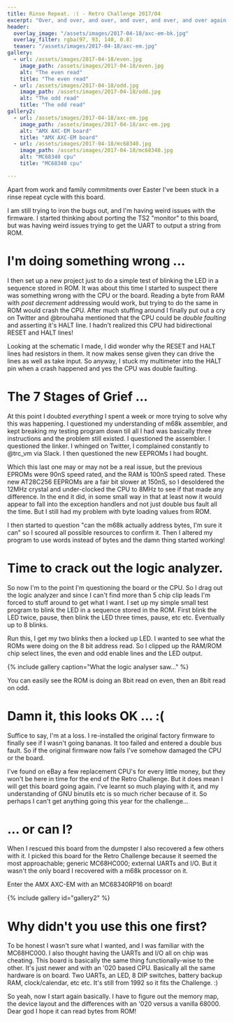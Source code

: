```yaml
---
title: Rinse Repeat. :( - Retro Challenge 2017/04
excerpt: "Over, and over, and over, and over, and over, and over again."
header:
  overlay_image: "/assets/images/2017-04-18/axc-em-bk.jpg"
  overlay_filter: rgba(97, 93, 140, 0.8)
  teaser: "/assets/images/2017-04-18/axc-em.jpg"
gallery:
  - url: /assets/images/2017-04-18/even.jpg
    image_path: /assets/images/2017-04-18/even.jpg
    alt: "The even read"
    title: "The even read"
  - url: /assets/images/2017-04-18/odd.jpg
    image_path: /assets/images/2017-04-18/odd.jpg
    alt: "The odd read"
    title: "The odd read"
gallery2:
  - url: /assets/images/2017-04-18/axc-em.jpg
    image_path: /assets/images/2017-04-18/axc-em.jpg
    alt: "AMX AXC-EM board"
    title: "AMX AXC-EM board"
  - url: /assets/images/2017-04-18/mc68340.jpg
    image_path: /assets/images/2017-04-18/mc68340.jpg
    alt: "MC68340 cpu"
    title: "MC68340 cpu"

---
```


Apart from work and family commitments over Easter I've been stuck in a rinse
repeat cycle with this board.

I am still trying to iron the bugs out, and I'm having weird issues with the
firmware. I started thinking about porting the TS2 "monitor" to this board, but
was having weird issues trying to get the UART to output a string from ROM.

# I'm doing something wrong ...

I then set up a new project just to do a simple test of blinking the LED in a
sequence stored in ROM. It was about this time I started to suspect there was
something wrong with the CPU or the board. Reading a byte from RAM with _post
decrement_ addressing would work, but trying to do the same in ROM would crash
the CPU. After much stuffing around I finally put out a cry on Twitter and
@brouhaha mentioned that the CPU could be _double faulting_ and asserting it's
HALT line. I hadn't realized this CPU had bidirectional RESET and HALT lines!

Looking at the schematic I made, I did wonder why the RESET and HALT lines had
resistors in them. It now makes sense given they can drive the lines as well as
take input. So anyway, I stuck my multimeter into the HALT pin when a crash
happened and yes the CPU was double faulting.

# The 7 Stages of Grief ...

At this point I doubted *everything* I spent a week or more trying to solve why
this was happening. I questioned my understanding of m68k assembler, and kept
breaking my testing program down till all I had was basically three
instructions and the problem still existed. I questioned the assembler. I
questioned the linker. I whinged on Twitter, I complained constantly to @trc_vm
via Slack. I then questioned the new EEPROMs I had bought.

Which this last one may or may not be a real issue, but the previous EPROMs
were 90nS speed rated, and the RAM is 100nS speed rated. These new AT28C256
EEPROMs are a fair bit slower at 150nS, so I desoldered the 12MHz crystal and
under-clocked the CPU to 8MHz to see if that made any difference. In the end it
did, in some small way in that at least now it would appear to fall into the
exception handlers and not just double bus fault all the time. But I still had
my problem with byte loading values from ROM.

I then started to question "can the m68k actually address bytes, I'm sure it
can" so I scoured all possible resources to confirm it. Then I altered my
program to use words instead of bytes and the damn thing started working!

# Time to crack out the logic analyzer.

So now I'm to the point I'm questioning the board or the CPU. So I drag out the
logic analyzer and since I can't find more than 5 chip clip leads I'm forced to
stuff around to get what I want. I set up my simple small test program to blink
the LED in a sequence stored in the ROM. First blink the LED twice, pause, then
blink the LED three times, pause, etc etc. Eventually up to 8 blinks.

Run this, I get my two blinks then a locked up LED. I wanted to see what the
ROMs were doing on the 8 bit address read. So I clipped up the RAM/ROM chip
select lines, the even and odd enable lines and the LED output.

{% include gallery caption="What the logic analyser saw..." %}

You can easily see the ROM is doing an 8bit read on even, then an 8bit read on
odd.

# Damn it, this looks OK ... :(

Suffice to say, I'm at a loss. I re-installed the original factory firmware to
finally see if I wasn't going bananas. It too failed and entered a double
bus fault. So if the original firmware now fails I've somehow damaged the CPU
or the board.

I've found on eBay a few replacement CPU's for every little money, but they
won't be here in time for the end of the Retro Challenge. But it does mean I
will get this board going again. I've learnt so much playing with it, and my
understanding of GNU binutils etc is so much richer because of it. So perhaps I
can't get anything going this year for the challenge...

# ... or can I?

When I rescued this board from the dumpster I also recovered a few others with
it. I picked this board for the Retro Challenge because it seemed the most
approachable; generic MC68HC000; external UARTs and I/O. But it wasn't the only
board I recovered with a m68k processor on it.

Enter the AMX AXC-EM with an MC68340RP16 on board!

{% include gallery id="gallery2" %}

# Why didn't you use this one first?

To be honest I wasn't sure what I wanted, and I was familiar with the
MC68HC000. I also thought having the UARTs and I/O all on chip was cheating.
This board is basically the same thing functionally-wise to the other. It's
just newer and with an '020 based CPU. Basically all the same hardware is on
board. Two UARTs, an LED, 8 DIP switches, battery backup RAM, clock/calendar,
etc etc. It's still from 1992 so it fits the Challenge. :)

So yeah, now I start again basically. I have to figure out the memory map, the
device layout and the differences with an '020 versus a vanilla 68000. Dear god
I hope it can read bytes from ROM!

